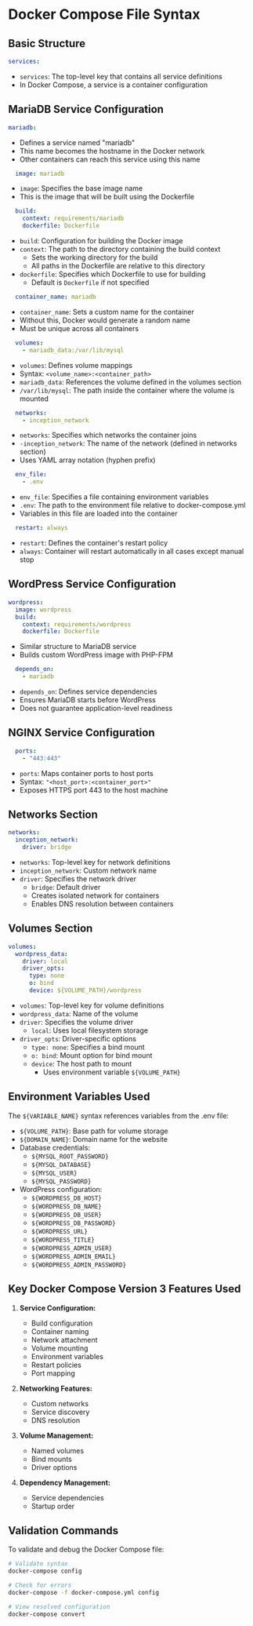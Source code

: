 # Docker Compose File Syntax

## Basic Structure
```yaml
services:
```
- `services`: The top-level key that contains all service definitions
- In Docker Compose, a service is a container configuration

## MariaDB Service Configuration

```yaml
mariadb:
```
- Defines a service named "mariadb"
- This name becomes the hostname in the Docker network
- Other containers can reach this service using this name

```yaml
  image: mariadb
```
- `image`: Specifies the base image name
- This is the image that will be built using the Dockerfile

```yaml
  build:
    context: requirements/mariadb
    dockerfile: Dockerfile
```
- `build`: Configuration for building the Docker image
- `context`: The path to the directory containing the build context
  - Sets the working directory for the build
  - All paths in the Dockerfile are relative to this directory
- `dockerfile`: Specifies which Dockerfile to use for building
  - Default is `Dockerfile` if not specified

```yaml
  container_name: mariadb
```
- `container_name`: Sets a custom name for the container
- Without this, Docker would generate a random name
- Must be unique across all containers

```yaml
  volumes:
    - mariadb_data:/var/lib/mysql
```
- `volumes`: Defines volume mappings
- Syntax: `<volume_name>:<container_path>`
- `mariadb_data`: References the volume defined in the volumes section
- `/var/lib/mysql`: The path inside the container where the volume is mounted

```yaml
  networks:
    - inception_network
```
- `networks`: Specifies which networks the container joins
- `-inception_network`: The name of the network (defined in networks section)
- Uses YAML array notation (hyphen prefix)

```yaml
  env_file:
    - .env
```
- `env_file`: Specifies a file containing environment variables
- `.env`: The path to the environment file relative to docker-compose.yml
- Variables in this file are loaded into the container

```yaml
  restart: always
```
- `restart`: Defines the container's restart policy
- `always`: Container will restart automatically in all cases except manual stop

## WordPress Service Configuration

```yaml
wordpress:
  image: wordpress
  build:
    context: requirements/wordpress
    dockerfile: Dockerfile
```
- Similar structure to MariaDB service
- Builds custom WordPress image with PHP-FPM

```yaml
  depends_on:
    - mariadb
```
- `depends_on`: Defines service dependencies
- Ensures MariaDB starts before WordPress
- Does not guarantee application-level readiness

## NGINX Service Configuration

```yaml
  ports:
    - "443:443"
```
- `ports`: Maps container ports to host ports
- Syntax: `"<host_port>:<container_port>"`
- Exposes HTTPS port 443 to the host machine

## Networks Section

```yaml
networks:
  inception_network:
    driver: bridge
```
- `networks`: Top-level key for network definitions
- `inception_network`: Custom network name
- `driver`: Specifies the network driver
  - `bridge`: Default driver
  - Creates isolated network for containers
  - Enables DNS resolution between containers

## Volumes Section

```yaml
volumes:
  wordpress_data:
    driver: local
    driver_opts:
      type: none
      o: bind
      device: ${VOLUME_PATH}/wordpress
```
- `volumes`: Top-level key for volume definitions
- `wordpress_data`: Name of the volume
- `driver`: Specifies the volume driver
  - `local`: Uses local filesystem storage
- `driver_opts`: Driver-specific options
  - `type: none`: Specifies a bind mount
  - `o: bind`: Mount option for bind mount
  - `device`: The host path to mount
    - Uses environment variable `${VOLUME_PATH}`

## Environment Variables Used

The `${VARIABLE_NAME}` syntax references variables from the .env file:
- `${VOLUME_PATH}`: Base path for volume storage
- `${DOMAIN_NAME}`: Domain name for the website
- Database credentials:
  - `${MYSQL_ROOT_PASSWORD}`
  - `${MYSQL_DATABASE}`
  - `${MYSQL_USER}`
  - `${MYSQL_PASSWORD}`
- WordPress configuration:
  - `${WORDPRESS_DB_HOST}`
  - `${WORDPRESS_DB_NAME}`
  - `${WORDPRESS_DB_USER}`
  - `${WORDPRESS_DB_PASSWORD}`
  - `${WORDPRESS_URL}`
  - `${WORDPRESS_TITLE}`
  - `${WORDPRESS_ADMIN_USER}`
  - `${WORDPRESS_ADMIN_EMAIL}`
  - `${WORDPRESS_ADMIN_PASSWORD}`

## Key Docker Compose Version 3 Features Used

1. **Service Configuration:**
   - Build configuration
   - Container naming
   - Network attachment
   - Volume mounting
   - Environment variables
   - Restart policies
   - Port mapping

2. **Networking Features:**
   - Custom networks
   - Service discovery
   - DNS resolution

3. **Volume Management:**
   - Named volumes
   - Bind mounts
   - Driver options

4. **Dependency Management:**
   - Service dependencies
   - Startup order

## Validation Commands

To validate and debug the Docker Compose file:
```bash
# Validate syntax
docker-compose config

# Check for errors
docker-compose -f docker-compose.yml config

# View resolved configuration
docker-compose convert
```
